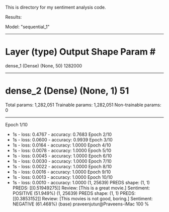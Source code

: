 This is directory for my sentiment analysis code.

Results:

Model: "sequential_1"
_________________________________________________________________
Layer (type)                 Output Shape              Param #   
=================================================================
dense_1 (Dense)              (None, 50)                1282000   
_________________________________________________________________
dense_2 (Dense)              (None, 1)                 51        
=================================================================
Total params: 1,282,051
Trainable params: 1,282,051
Non-trainable params: 0
_________________________________________________________________
Epoch 1/10
 - 1s - loss: 0.4767 - accuracy: 0.7683
Epoch 2/10
 - 1s - loss: 0.0600 - accuracy: 0.9939
Epoch 3/10
 - 1s - loss: 0.0164 - accuracy: 1.0000
Epoch 4/10
 - 1s - loss: 0.0078 - accuracy: 1.0000
Epoch 5/10
 - 1s - loss: 0.0045 - accuracy: 1.0000
Epoch 6/10
 - 1s - loss: 0.0030 - accuracy: 1.0000
Epoch 7/10
 - 1s - loss: 0.0022 - accuracy: 1.0000
Epoch 8/10
 - 1s - loss: 0.0016 - accuracy: 1.0000
Epoch 9/10
 - 1s - loss: 0.0013 - accuracy: 1.0000
Epoch 10/10
 - 1s - loss: 0.0010 - accuracy: 1.0000
(1, 25639)
PREDS shape: (1, 1)
PREDS: [[0.51949275]]
Review: [This is a great movie.]
Sentiment: POSITIVE (51.949%)
(1, 25639)
PREDS shape: (1, 1)
PREDS: [[0.3853152]]
Review: [This movies is not good, boring.]
Sentiment: NEGATIVE (61.468%)
(base) praveenjutur@Praveens-iMac 100 % 
